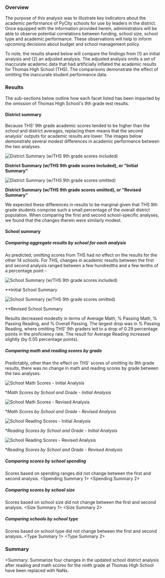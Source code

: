 ### Overview
The purpose of this analysis was to illustrate key indicators about the academic performance of PyCity schools for use by leaders in the district. Once equipped with the information provided herein, administrators will be able to observe potential correlations between funding, school size, school type and academic performance. These observations will help to inform upcoming decisions about budget and school management policy.

To note, the results shared below will compare the findings from (1) an initial analysis and (2) an adjusted analysis. The adjusted analysis omits a set of inaccurate academic data that had artificially inflated the academic results for Thomas High School (THS). The comparisons demonstrate the effect of omitting the inaccurate student performance data.

### Results
The sub-sections below outline how each facet listed has been impacted by the omission of Thomas High School's 9th grade test results.

#### District summary
Because THS' 9th grade academic scores tended to be higher than the school and district averages, replacing them means that the second analysis' outputs for academic results are lower. The images below demonstrate several modest differences in academic performance between the two analyses.

![District Summary (w/THS 9th grade scores included)](https://github.com/temersonzetina/School_District_Analysis1/blob/main/Resources/Images/First_district_summary.png)

**District Summary (w/THS 9th grade scores included), or "Initial Summary"**

![District Summary (w/THS 9th grade scores omitted)](https://github.com/temersonzetina/School_District_Analysis1/blob/main/Resources/Images/Second_district.summary%20copy.png)

**District Summary (w/THS 9th grade scores omitted), or "Revised Summary"**

We expected these differences in results to be marginal given that THS 9th grade students comprise such a small percentage of the overall district population. When comparing the first and second school-specific analyses, we found that the changes therein were similarly modest.

#### School summary

##### Comparing aggregate results by school for each analysis
As predicted, omitting scores from THS had no effect on the results for the other 14 schools. For THS, changes in academic results between the first and second analysis ranged between a few hundredths and a few tenths of a percentage point - 

![School Summary (w/THS 9th grade scores included)](https://github.com/temersonzetina/School_District_Analysis1/blob/main/Resources/Images/School_summary_1.png)

**Initial School Summary

![School Summary (w/THS 9th grade scores omitted)](https://github.com/temersonzetina/School_District_Analysis1/blob/main/Resources/Images/School_Summary_2.png)

**Revised School Summary

Results decreased modestly in terms of Average Math,  % Passing Math, % Passing Reading, and % Overall Passing. The largest drop was in % Passing Reading, where omitting THS' 9th graders led to a drop of 0.29 percentage points in the proficiency rate. The result for Average Reading increased slightly (by 0.05 percentage points).

##### Comparing math and reading scores by grade
Predictably, other than the effect on THS' scores of omitting its 9th grade results, there was no change in math and reading scores by grade between the two analyses.

![School Math Scores - Initial Analysis](https://github.com/temersonzetina/School_District_Analysis1/blob/main/Resources/Images/Math_scores_by_grade_1.png)

**Math Scores by School and Grade - Initial Analysis*

![School Math Scores - Revised Analysis](https://github.com/temersonzetina/School_District_Analysis1/blob/main/Resources/Images/Math_scores_by_grade_2.png)

**Math Scores by School and Grade - Revised Analysis* 

![School Reading Scores - Initial Analysis](https://github.com/temersonzetina/School_District_Analysis1/blob/main/Resources/Images/Reading_scores_by_grade_1.png)

**Reading Scores by School and Grade - Initial Analysis*

![School Reading Scores - Revised Analysis](https://github.com/temersonzetina/School_District_Analysis1/blob/main/Resources/Images/Reading_scores_by_grade_2.png)

**Reading Scores by School and Grade - Revised Analysis*

##### Comparing scores by school spending
Scores based on spending ranges did not change between the first and second analysis.
<Spending Summary 1>
<Spending Summary 2>

##### Comparing scores by school size
Scores based on school size did not change between the first and second analysis.
<Size Summary 1>
<Size Summary 2>

##### Comparing schools by school type
Scores based on school type did not change between the first and second analysis.
<Type Summary 1>
<Type Summary 2>

### Summary

<Summary: Summarize four changes in the updated school district analysis after reading and math scores for the ninth grade at Thomas High School have been replaced with NaNs.
